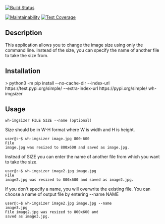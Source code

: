[![Build Status](https://travis-ci.org/whitehamster26/wh-imgsizer.svg?branch=master)](https://travis-ci.org/whitehamster26/wh-imgsizer)

[![Maintainability](https://api.codeclimate.com/v1/badges/446b11ca5cc57066c1fe/maintainability)](https://codeclimate.com/github/whitehamster26/wh-imgsizer/maintainability)
 [![Test Coverage](https://api.codeclimate.com/v1/badges/446b11ca5cc57066c1fe/test_coverage)](https://codeclimate.com/github/whitehamster26/wh-imgsizer/test_coverage)

<h2>Description</h2>
This application allows you to change the image size using only the command line. Instead of the size, you can specify the name of another file to take the size from.

<h2>Installation</h2>
> python3 -m pip install --no-cache-dir --index-url https://test.pypi.org/simple/ --extra-index-url https://pypi.org/simple/ wh-imgsizer

<h2>Usage</h2>

<code>wh-imgsizer FILE SIZE --name (optional)</code>

Size should be in W-H format where W is width and H is height.

<code>user@:~$ wh-imgsizer image.jpg 800-600</code><br>
<code>File image.jpg was resized to 800x600 and saved as image.jpg.</code><br>

Instead of SIZE you can enter the name of another file from which you want to take the size.

<code>user@:~$ wh-imgsizer image2.jpg image.jpg</code><br>
<code>File image2.jpg was resized to 800x600 and saved as image2.jpg.</code>

If you don't specify a name, you will overwrite the existing file.
You can choose a name of output file by entering --name NAME

<code>user@:~$ wh-imgsizer image2.jpg image.jpg --name image3.jpg</code><br>
<code>File image2.jpg was resized to 800x600 and saved as image3.jpg.</code>
